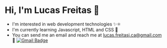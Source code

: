 # Hi, I'm Lucas Freitas 👋


* I'm interested in web development technologies ✨⚛
* I'm currently learning Javascript, HTML and CSS 🌱
* You can send me an email and reach me at lucas.freitasj.ca@gmail.com 📩
[![Gmail Badge](https://img.shields.io/badge/-lucas.freitasj.ca@gmail.com-9572FC?style=flat-square&logo=Gmail&logoColor=white&link=mailto:lucas.freitasj.ca@gmail.com)](mailto:lucas.freitasj.ca@gmail.com)
